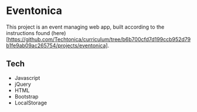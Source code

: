 # Eventonica

This project is an event managing web app, built according to the instructions found (here)[https://github.com/Techtonica/curriculum/tree/b6b700cfd7d199ccb952d79b1fe9ab09ac265754/projects/eventonica].

## Tech

- Javascript
- jQuery
- HTML
- Bootstrap
- LocalStorage
